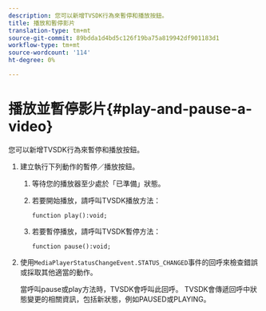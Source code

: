 ```yaml
---
description: 您可以新增TVSDK行為來暫停和播放按鈕。
title: 播放和暫停影片
translation-type: tm+mt
source-git-commit: 89bdda1d4bd5c126f19ba75a819942df901183d1
workflow-type: tm+mt
source-wordcount: '114'
ht-degree: 0%

---
```



# 播放並暫停影片{#play-and-pause-a-video}

您可以新增TVSDK行為來暫停和播放按鈕。

1. 建立執行下列動作的暫停／播放按鈕。
   1. 等待您的播放器至少處於「已準備」狀態。
   1. 若要開始播放，請呼叫TVSDK播放方法：

      ```
      function play():void;
      ```

   1. 若要暫停播放，請呼叫TVSDK暫停方法：

      ```
      function pause():void;
      ```

1. 使用`MediaPlayerStatusChangeEvent.STATUS_CHANGED`事件的回呼來檢查錯誤或採取其他適當的動作。

   當呼叫pause或play方法時，TVSDK會呼叫此回呼。 TVSDK會傳遞回呼中狀態變更的相關資訊，包括新狀態，例如PAUSED或PLAYING。
